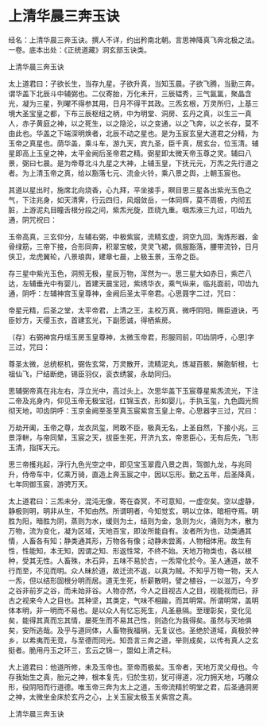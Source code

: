 # 上清华晨三奔玉诀

经名：上清华晨三奔玉诀。撰人不详，约出矜南北朝。言思神降真飞奔北极之法。一卷。底本出处：《正统道藏》洞玄部玉诀类。

上清华晨三奔玉诀

太上道君曰：子欲长生，当存九星。子欲升真，当知玉晨。子欲飞腾，当勤三奔。谓华盖下北辰斗中辅弼也。二仪寄胎，万化未开，三辰韫秀，三气氤氲，聚晶含光，凝为三星，列曜不得参其用，日月不得干其政。三炁玄根，万灵所归，上基三境大圣宝皇之都，下布三辰枢纽之柄，中为明堂、洞房、玄丹之真，以生三一真人，赤子黄庭之神，以之死生，以之隐沦，以之变通，以之飞奔，以之长存，莫不由此也。华盖之下端深明焕者，北辰不动之星也。是为玉宸玄皇大道君之分精，为玉帝之真星也。荫华盖，乘斗车，游九天，宾九圣，臣千真，居玄台，位玉清。辅星即高上玉皇之神，太平金阙后圣帝君之精。弼星即太微天帝玉尊之灵。辅曰八景，弼曰七晨。是为帝尊北斗九星之大神，上辅玉皇，下抚元元，万炁之先行道之者。为上清玉帝之真，给以豁落七元、流金火铃，乘八景之舆，上朝玉宸也。

其道以星出时，施席北向烧香，心九拜，平坐接手，瞑目思三星各出紫光玉色之气，下注兆身，如天清霁，行云四归，风烟敛岳，一体同辉，莫不周极，内彻五脏，上游泥丸目瞳舌根分段之间，紫炁光旋，匝绕九重。咽炁液三九过，叩齿九通，阴咒祝曰：

玉帝高真，三玄仰分，左辅右弼，中极紫宸，流精玄虚，洞空九回，淘炼形器，金骨绿筋，三帝下接，合形同奔，积翠宝帔，灵灵飞裙，佩服豁落，腰带流铃，日月侠卫，龙虎翼轮，八景琅舆，建章七晨，上极玉景，玉帝之臣。

存三星中紫光玉色，洞照无极，星辰万物，浑然为一。思三星大如赤日，紫芒八达，左辅垂光中有婴儿，首建天晨宝冠，紫绣华衣，乘气纵来，临兆面前，叩齿九通，阴呼：左辅神宫玉皇尊神，金阙后圣太平帝君。心思聂字二过，咒曰：

帝星元精，后圣之堂，太平帝君，上清之王，主校万真，微呼阴阳，赐臣道诀，丐臣妙方，天缨玉衣，首建玄光，下副愿诚，得栖紫房。

〔存〕右弼神宫丹瑶玉房玉皇尊神，太微玉帝君，形服同前，叩齿阴呼，心思]字三过，咒曰：

尊圣太微，总统枢机，弼佐玄常，万灵散开，流精泥丸，炼凝百骸，解胞斩根，七祖仙飞，尸结断绝，锡臣羽仪，衮衣绣裳，永劫同归。

思辅弼帝真在兆左右，浮立光中，高过头上。次思华盖下玉宸尊星紫炁流光，下注二帝及兆身内，仰见玉帝无极宝冠，红锦玉衣，形如婴儿，手执玉玺，九色圆光照彻天地，叩齿阴呼：玉京金阙至圣至真玉宸紫宫玉皇上帝。心思器字三过，咒曰：

万劫开阖，玉帝之尊，龙衣凤玺，罔敢不臣，极真无名，上圣自然，下接小兆，三景浮軿，与帝同辇，玉宸之天，拔臣生死，开济九玄，帝恩臣心，无有后先，飞形玉清，指挥天元。

思三帝擭兆起，浮行九色光空之中，即见宝玉翠霞八景之舆，驾御九龙，与兆同升，侍帝车中，亿乘万骑，直造上奔玉宸之中，因以忘形。勤之五年，后圣降真，七年同御玉宸，游骋万天。

太上道君曰：三炁未分，混沌无像，寄在杳冥，不可意知，一虚空矣。空以虚静，静极则明，明非从生，不知由然。所谓明者，今知觉玄，明以立体，暗相夺焉。明胜为阳，暗胜为阴，蒸则为水，缓则为土，结则为金，急则为火，涌则为木，散为万物，流为变化，凝为区域，天地百宝，即汝所能自有。汝者所为也，动类通其情，人畜各有知；静类通其形，万物各有像；动静未尝离，人物相体用。故生有性，性能知，本无知，因谓之知、形返性常，不终不始。天地万物类也，各以根种，受其无性。人畜殊，木石异，五味不易於古，一炁常化於今。圣人通道，故不行而至，不见而明。众人昧於道，故迁流不返，以真为贼。不知乎万物一物，天人一炁，但以结形固根分明而居。道无生死，析薪散明，譬之植谷，一以滋万，今岁之谷非前岁之谷，而未始非谷。人物亦然，今人之目视古人之目，视能视而已，非古之视来今人之目也。其种坚，其类定，气味不相踰，而其明常。所谓明常，盖明体本明，非一明而不易也。是以众人有忆忘死生，凡圣悬隔。至理彰矣，变化见矣，能得其真而忘其情，屡死生而不易其己性，则造化为我得矣。虽然与天地俱矣，安所逃哉。及乎与道同体，人畜物我福祸，无复议也。圣绝於道域，真极於神乡，以希夷而无竞，与至德而同光。知吾言三奔之道，举则成矣，以传有真人之玄挺者。脆用丹玉之环三，玄云之锦一，盟如上清之科。

大上道君曰：他道所修，未及玉帝也。至帝而极矣。玉帝者，天地万灵父母也。今存我始生之真，胎元之神，根本复先，归於生初，犹可得道，况力拥天地，巧雕众形，役阴阳而行道德。唯玉帝三奔为太上之道，玉帝流精於明堂之君，后圣通洞房之神，太微坐金床於玄丹之心，上关玉宸太极玉关紫宫之真。

上清华晨三奔玉诀
